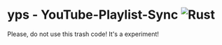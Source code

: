 # yps - YouTube-Playlist-Sync ![Rust](https://github.com/ElXreno/yps/workflows/Rust/badge.svg)

Please, do not use this trash code! It's a experiment!
